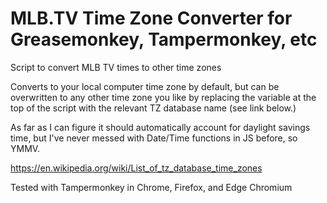 # MLB.TV Time Zone Converter for Greasemonkey, Tampermonkey, etc
Script to convert MLB TV times to other time zones

Converts to your local computer time zone by default, but can be overwritten to any other time zone you like
by replacing the variable at the top of the script with the relevant TZ database name (see link below.)

As far as I can figure it should automatically account for daylight savings time, but I've never messed
with Date/Time functions in JS before, so YMMV.

https://en.wikipedia.org/wiki/List_of_tz_database_time_zones

Tested with Tampermonkey in Chrome, Firefox, and Edge Chromium
